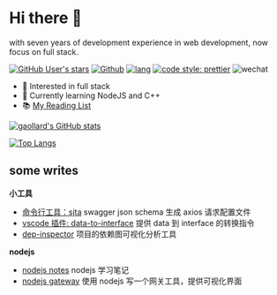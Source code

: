 # Hi there 👋
with seven years of development experience in web development, now focus on full stack.

[![GitHub User's stars](https://img.shields.io/github/stars/gaollard?style=flat-square)](https://github.com/gaollard)
[![Github](https://img.shields.io/github/followers/gaollard?label=Follow&style=flat-square)](https://github.com/gaollard)
[![lang](https://img.shields.io/badge/lang-typescript-informational?style=flat-square)](https://www.typescriptlang.org/)
[![code style: prettier](https://img.shields.io/badge/code_style-prettier-ff69b4.svg?style=flat-square)](https://github.com/prettier/prettier)
![wechat](https://img.shields.io/badge/%E6%91%B8%E9%B1%BC-%E4%B8%93%E5%AE%B6-3b82f6?style=flat-square&logo=wechat)

- 🔭 Interested in full stack
- 🌱 Currently learning NodeJS and C++
- 📚 [My Reading List](https://github.com/gaollard/gaollard/blob/main/reading-list.md)


[![gaollard's GitHub stats](https://github-readme-stats.vercel.app/api?username=gaollard&count_private=true&show_icons=true&theme=tokyonight)](https://github.com/gaollard/github-readme-stats)

[![Top Langs](https://github-readme-stats.vercel.app/api/top-langs/?username=gaollard&card_width=446&langs_count=12&&theme=tokyonight&&layout=compact)](https://github.com/gaollard/github-readme-stats)


## some writes

**小工具**

- [命令行工具：sjta](https://github.com/wiiai/swagger-doc-to-axios) swagger json schema 生成 axios 请求配置文件
- [vscode 插件: data-to-interface](https://github.com/Webang/vscode-plugin-data-to-interface) 提供 data 到 interface 的转换指令
- [dep-inspector](https://github.com/gaollard/dep-inspector) 项目的依赖图可视化分析工具

**nodejs**

- [nodejs notes](http://nodejs.airtlab.com) nodejs 学习笔记
- [nodejs gateway](https://github.com/gaollard/nodejs-gateway) 使用 nodejs 写一个网关工具，提供可视化界面
